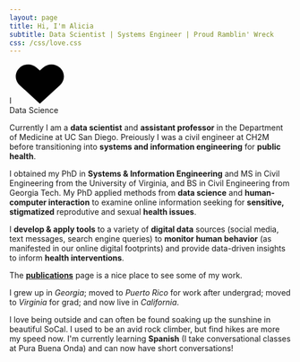 ```yaml
---
layout: page
title: Hi, I'm Alicia
subtitle: Data Scientist | Systems Engineer | Proud Ramblin' Wreck
css: /css/love.css
---
```


<div class="withLove">
  <span class="alpha">I</span>
      <svg version="1.1" xmlns="http://www.w3.org/2000/svg" xmlns:xlink="http://www.w3.org/1999/xlink" x="0px" y="0px" width="92px" height="72px" viewBox="0 0 92 72" enable-background="new 0 0 92 72" xml:space="preserve" class="heart">
        <g>
          <path fill="#010101" d="M82.32,7.888c-8.359-7.671-21.91-7.671-30.271,0l-5.676,5.21l-5.678-5.21c-8.357-7.671-21.91-7.671-30.27,0 c-9.404,8.631-9.404,22.624,0,31.255l35.947,32.991L82.32,39.144C91.724,30.512,91.724,16.52,82.32,7.888z"></path>
        </g>
      </svg>
      <span class="omega"><br>Data Science </span>
</div>

<p class="about-text">
<span class="fa fa-briefcase about-icon"></span>
Currently I am a <strong>data scientist</strong> and <strong>assistant professor</strong> in the Department of Medicine at UC San Diego. Preiously I was a civil engineer at CH2M before transitioning into <strong>systems and information engineering</strong> for <strong>public health</strong>. 
</p>

<p class="about-text">
<span class="fa fa-graduation-cap about-icon"></span>
I obtained my PhD in <strong>Systems & Information Engineering</strong> and MS in Civil Engineering from the University of Virginia, and BS in Civil Engineering from Georgia Tech. My PhD applied methods from <strong>data science</strong> and <strong>human-computer interaction</strong> to examine online information seeking for <strong>sensitive, stigmatized</strong> reprodutive and sexual <strong>health issues</strong>. 
</p>

<p class="about-text">
<span class="fa fa-code about-icon"></span>
I <strong>develop & apply tools</strong> to a variety of <strong>digital data</strong> sources (social media, text messages, search engine queries) to <strong>monitor human behavior</strong> (as manifested in our online digital footprints) and provide data-driven insights to inform <strong>health interventions</strong>.
</p>

<p class="about-text">
<span class="fa fa-file-text-o about-icon"></span>
The <strong><a href="/publications">publications</a></strong> page is a nice place to see some of my work. 
</p>

<p class="about-text">
<span class="fa fa-globe about-icon"></span>
I grew up in <i>Georgia</i>; moved to <i>Puerto Rico</i> for work after undergrad; moved to <i>Virginia</i> for grad; and now live in <i>California</i>.
</p>

<p class="about-text">
<span class="fa fa-heart about-icon"></span>
I love being outside and can often be found soaking up the sunshine in beautiful SoCal. I used to be an avid rock climber, but find hikes are more my speed now. I'm currently learning <strong>Spanish</strong> (I take conversational classes at Pura Buena Onda) and can now have short conversations!
</p>

